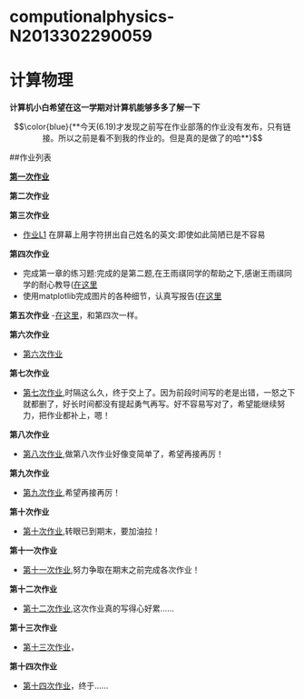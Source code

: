 # computionalphysics-N2013302290059
计算物理
======
**计算机小白希望在这一学期对计算机能够多多了解一下**

$$\color{blue}{**今天(6.19)才发现之前写在作业部落的作业没有发布，只有链接。所以之前是看不到我的作业的。但是真的是做了的哈**}$$

##作业列表

**[第一次作业](https://stackedit.io/editor)**

**第二次作业**

**第三次作业**
- [作业L1](https://raw.githubusercontent.com/tongqiancao/computionalphysics-N2013302290059/master/homework3/homework3.py) 在屏幕上用字符拼出自己姓名的英文:即使如此简陋已是不容易 

**第四次作业**
- 完成第一章的练习题:完成的是第二题,在王雨祺同学的帮助之下,感谢王雨祺同学的耐心教导([在这里](https://raw.githubusercontent.com/tongqiancao/computionalphysics-N2013302290059/master/homework4/homeworr4.2.py)
- 使用matplotlib完成图片的各种细节，认真写报告([在这里](https://www.zybuluo.com/tongqiancao/note/411867)

**第五次作业**
-[在这里](https://www.zybuluo.com/tongqiancao/note/335355)，和第四次一样。

**第六次作业**
- [第六次作业](https://www.zybuluo.com/tongqiancao/note/335412)

**第七次作业**
- [第七次作业](https://www.zybuluo.com/tongqiancao/note/396963),时隔这么久，终于交上了。因为前段时间写的老是出错，一怒之下就都删了，好长时间都没有提起勇气再写。好不容易写对了，希望能继续努力，把作业都补上，嗯！

**第八次作业**
- [第八次作业](https://www.zybuluo.com/tongqiancao/note/399135),做第八次作业好像变简单了，希望再接再厉！
 
**第九次作业**
- [第九次作业](https://www.zybuluo.com/tongqiancao/note/399877),希望再接再厉！

**第十次作业**
- [第十次作业](https://www.zybuluo.com/tongqiancao/note/408550),转眼已到期末，要加油拉！

**第十一次作业**
- [第十一次作业](https://www.zybuluo.com/tongqiancao/note/410322),努力争取在期末之前完成各次作业！

**第十二次作业**
- [第十二次作业](https://www.zybuluo.com/tongqiancao/note/411000),这次作业真的写得心好累……

**第十三次作业**
- [第十三次作业](https://www.zybuluo.com/tongqiancao/note/411735)，


**第十四次作业**
- [第十四次作业](https://www.zybuluo.com/tongqiancao/note/411876)，终于……

